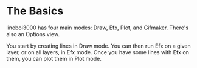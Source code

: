 # The Basics

lineboi3000 has four main modes: Draw, Efx, Plot, and Gifmaker. There's also an Options view.

You start by creating lines in Draw mode. You can then run Efx on a given layer, or on all layers, in Efx mode. Once you have some lines with Efx on them, you can plot them in Plot mode.
